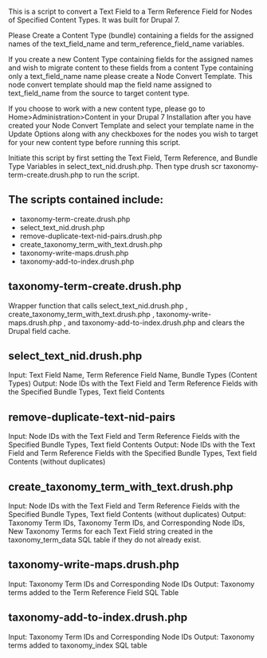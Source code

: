   This is a script to convert a Text Field to a Term Reference Field for Nodes of Specified
  Content Types. It was built for Drupal 7.

  Please Create a Content Type (bundle) containing a fields for the assigned names of
  the text_field_name and term_reference_field_name variables.

  If you create a new Content Type containing fields for the assigned names
  and wish to migrate content to these fields from a content Type
  containing only a text_field_name name please create a Node Convert Template.
  This node convert template should map the field name assigned to text_field_name from
  the source to target content type.

  If you choose to work with a new content type, please go to Home>Administration>Content in your
  Drupal 7 Installation after you have created  your Node Convert Template and select
  your template name in the Update Options along with any checkboxes for the nodes
  you wish to target for your new content type before running this script.

  Initiate this script by first setting the Text Field, Term Reference, and Bundle Type Variables in
  select_text_nid.drush.php. Then type drush scr taxonomy-term-create.drush.php to run the script.


 The scripts contained include:
 ------------------------------

 * taxonomy-term-create.drush.php
 * select_text_nid.drush.php
 * remove-duplicate-text-nid-pairs.drush.php
 * create_taxonomy_term_with_text.drush.php
 * taxonomy-write-maps.drush.php
 * taxonomy-add-to-index.drush.php


  taxonomy-term-create.drush.php
  -----------------------------

  Wrapper function that calls select_text_nid.drush.php , create_taxonomy_term_with_text.drush.php ,
  taxonomy-write-maps.drush.php , and taxonomy-add-to-index.drush.php and clears the Drupal field cache.


  select_text_nid.drush.php
  -------------------------

  Input: Text Field Name, Term Reference Field Name, Bundle Types (Content Types)
  Output: Node IDs with the Text Field and Term Reference Fields with the Specified Bundle Types,
          Text field Contents

  remove-duplicate-text-nid-pairs
  -------------------------------
  Input: Node IDs with the Text Field and Term Reference Fields with the Specified Bundle Types,
         Text field Contents
  Output: Node IDs with the Text Field and Term Reference Fields with the Specified Bundle Types,
          Text field Contents (without duplicates)


   create_taxonomy_term_with_text.drush.php
   ----------------------------------------

   Input: Node IDs with the Text Field and Term Reference Fields with the Specified Bundle Types,
          Text field Contents (without duplicates)
   Output: Taxonomy Term IDs, Taxonomy Term IDs, and Corresponding Node IDs,
           New Taxonomy Terms for each Text Field string created in the taxonomy_term_data SQL table if they do not already exist.


   taxonomy-write-maps.drush.php
   -----------------------------

   Input: Taxonomy Term IDs and Corresponding Node IDs
   Output: Taxonomy terms added to the Term Reference Field SQL Table


  taxonomy-add-to-index.drush.php
  -------------------------------

  Input: Taxonomy Term IDs and Corresponding Node IDs
  Output: Taxonomy terms added to taxonomy_index SQL table
